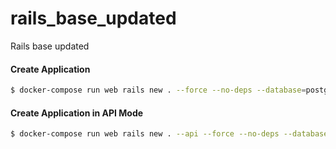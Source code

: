 # rails_base_updated
Rails base updated

#### Create Application
```bash
$ docker-compose run web rails new . --force --no-deps --database=postgresql
```

#### Create Application in API Mode
```bash
$ docker-compose run web rails new . --api --force --no-deps --database=postgresql
```

